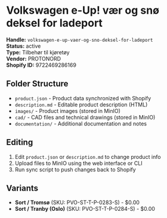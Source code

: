# Volkswagen e-Up! vær og snø deksel for ladeport

**Handle:** `volkswagen-e-up-vaer-og-sno-deksel-for-ladeport`  
**Status:** active  
**Type:** Tilbehør til kjøretøy  
**Vendor:** PROTONORD  
**Shopify ID:** 9722469286169  

## Folder Structure

- `product.json` - Product data synchronized with Shopify
- `description.md` - Editable product description (HTML)
- `images/` - Product images (stored in MinIO)
- `cad/` - CAD files and technical drawings (stored in MinIO)
- `documentation/` - Additional documentation and notes

## Editing

1. Edit `product.json` or `description.md` to change product info
2. Upload files to MinIO using the web interface or CLI
3. Run sync script to push changes back to Shopify

## Variants

- **Sort / Tromsø** (SKU: PVO-ST-T-P-0283-S) - $0.00
- **Sort / Tranby (Oslo)** (SKU: PVO-ST-T-P-0284-S) - $0.00
